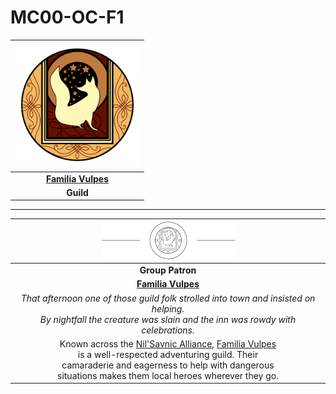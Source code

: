 # MC00-OC-F1

| <img src="https://raw.githubusercontent.com/jesskelsall/astarus-images/main/symbols/75c9f929854a75b6.png" height="200" /> |
|:---:|
| **[Familia Vulpes](../../../organisations/familia-vulpes.md)** |
| **Guild** |

---

| <img src="../../../images/card-icons/familia-vulpes.png" height="60" /> |
|:---:|
| **Group Patron** |
| **[Familia Vulpes](../../../organisations/familia-vulpes.md)** |
| *That afternoon one of those guild folk strolled into town and insisted on helping.<br>By nightfall the creature was slain and the inn was rowdy with celebrations.* |
| Known across the [Nil'Savnic Alliance](../../../civilisations/nilsavnic-alliance/nilsavnic-alliance.md), [Familia Vulpes](../../../organisations/familia-vulpes.md)<br>is a well-respected adventuring guild. Their<br>camaraderie and eagerness to help with dangerous<br>situations makes them local heroes wherever they go. |
